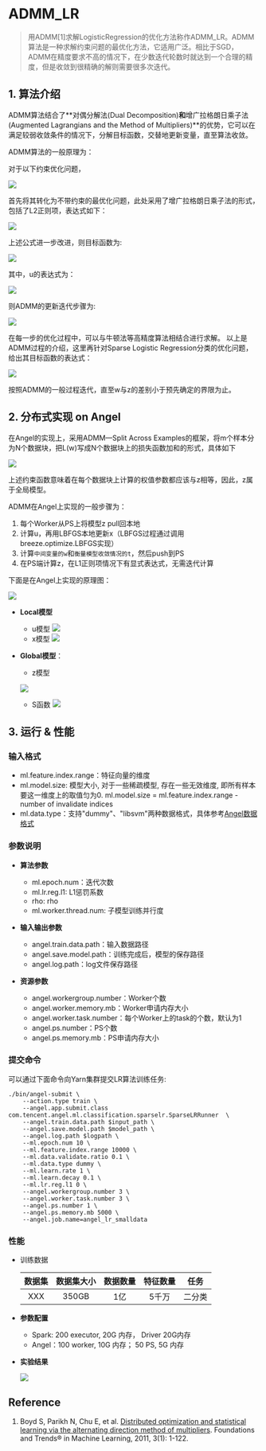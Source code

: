 # ADMM_LR

> 用ADMM[1]求解LogisticRegression的优化方法称作ADMM_LR。ADMM算法是一种求解约束问题的最优化方法，它适用广泛。相比于SGD，ADMM在精度要求不高的情况下，在少数迭代轮数时就达到一个合理的精度，但是收敛到很精确的解则需要很多次迭代。

## 1. 算法介绍

ADMM算法结合了**对偶分解法(Dual Decomposition)**和**增广拉格朗日乘子法(Augmented Lagrangians and the Method of Multipliers)**的优势，它可以在满足较弱收敛条件的情况下，分解目标函数，交替地更新变量，直至算法收敛。

ADMM算法的一般原理为：

对于以下约束优化问题，

![](../img/admm_general.png)

首先将其转化为不带约束的最优化问题，此处采用了增广拉格朗日乘子法的形式，包括了L2正则项，表达式如下：

![](../img/admm_l2.png)

上述公式进一步改进，则目标函数为:

![](../img/admm_loss_dual.png)

其中，u的表达式为：

![](../img/admm_u.png)

则ADMM的更新迭代步骤为:

![](../img/admm_iter_xzu.png)

在每一步的优化过程中，可以与牛顿法等高精度算法相结合进行求解。
以上是ADMM过程的介绍，这里再针对Sparse Logistic Regression分类的优化问题，给出其目标函数的表达式：

![](../img/admm_loss.png)

按照ADMM的一般过程迭代，直至w与z的差别小于预先确定的界限为止。

## 2. 分布式实现 on Angel

在Angel的实现上，采用ADMM—Split Across Examples的框架，将m个样本分为N个数据块，把L(w)写成N个数据块上的损失函数加和的形式，具体如下

![](../img/admm_loss_angel.png)

上述约束函数意味着在每个数据块上计算的权值参数都应该与z相等，因此，z属于全局模型。

ADMM在Angel上实现的一般步骤为：

1. 每个Worker从PS上将模型z pull回本地
2. 计算u，再用LBFGS本地更新x（LBFGS过程通过调用breeze.optimize.LBFGS实现）
3. 计算`中间变量的w`和`衡量模型收敛情况的t`，然后push到PS
4. 在PS端计算z，在L1正则项情况下有显式表达式，无需迭代计算

下面是在Angel上实现的原理图：

![](../img/admm_lr_1.png)


* **Local模型**

	* u模型
	![](../img/admm_local_u.png)	
	* x模型
	![](../img/admm_local_x.png)

* **Global模型**：

	* z模型

	![](../img/admm_local_z.png)

	* S函数
	![](../img/admm_z_s.png)

## 3. 运行 & 性能

###  **输入格式**
  * ml.feature.index.range：特征向量的维度
  * ml.model.size: 模型大小, 对于一些稀疏模型, 存在一些无效维度, 即所有样本要这一维度上的取值匀为0. ml.model.size = ml.feature.index.range - number of invalidate indices
  * ml.data.type：支持"dummy"、"libsvm"两种数据格式，具体参考[Angel数据格式](data_format.md)

### **参数说明**


* **算法参数**  
  * ml.epoch.num：迭代次数
  * ml.lr.reg.l1: L1惩罚系数
  * rho: rho
  * ml.worker.thread.num: 子模型训练并行度

* **输入输出参数**
  * angel.train.data.path：输入数据路径   
  * angel.save.model.path：训练完成后，模型的保存路径   
  * angel.log.path：log文件保存路径   

       
* **资源参数**
  * angel.workergroup.number：Worker个数   
  * angel.worker.memory.mb：Worker申请内存大小    
  * angel.worker.task.number：每个Worker上的task的个数，默认为1    
  * angel.ps.number：PS个数    
  * angel.ps.memory.mb：PS申请内存大小

###  **提交命令**

可以通过下面命令向Yarn集群提交LR算法训练任务:

```shell
./bin/angel-submit \
    --action.type train \
    --angel.app.submit.class com.tencent.angel.ml.classification.sparselr.SparseLRRunner  \
    --angel.train.data.path $input_path \
    --angel.save.model.path $model_path \
    --angel.log.path $logpath \
    --ml.epoch.num 10 \
    --ml.feature.index.range 10000 \
    --ml.data.validate.ratio 0.1 \
    --ml.data.type dummy \
    --ml.learn.rate 1 \
    --ml.learn.decay 0.1 \
    --ml.lr.reg.l1 0 \
    --angel.workergroup.number 3 \
    --angel.worker.task.number 3 \
    --angel.ps.number 1 \
    --angel.ps.memory.mb 5000 \
    --angel.job.name=angel_lr_smalldata
```

### 性能


* 训练数据

	| 数据集 | 数据集大小 | 数据数量 | 特征数量 | 任务 |
	|:------:|:----------:|:--------:|:--------:|:-------:|
	| XXX  |    350GB    |   1亿  |   5千万   | 二分类 |


* **参数配置**

    * Spark:  200 executor, 20G 内存， Driver 20G内存
    * Angel：100 worker, 10G 内存； 50 PS, 5G 内存
    
* **实验结果**

    ![](../img/admm_lr.png)


## Reference
1. Boyd S, Parikh N, Chu E, et al. [Distributed optimization and statistical learning via the alternating direction method of multipliers](https://pdfs.semanticscholar.org/905b/cb57493c8b97b216bc6786aa122e1ad608b0.pdf). Foundations and Trends® in Machine Learning, 2011, 3(1): 1-122.